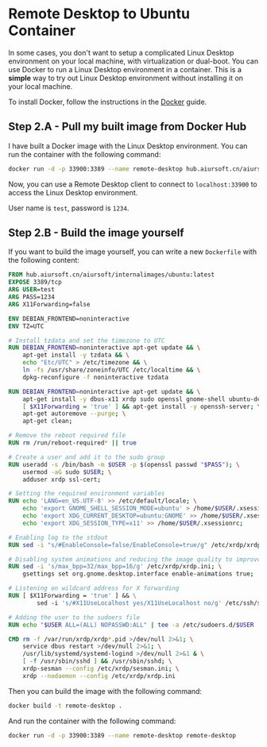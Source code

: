 # Remote Desktop to Ubuntu Container

In some cases, you don't want to setup a complicated Linux Desktop environment on your local machine, with virtualization or dual-boot. You can use Docker to run a Linux Desktop environment in a container. This is a **simple** way to try out Linux Desktop environment without installing it on your local machine.

To install Docker, follow the instructions in the [Docker](../../Applications/Development/Docker/Docker.md) guide.

## Step 2.A - Pull my built image from Docker Hub

I have built a Docker image with the Linux Desktop environment. You can run the container with the following command:

```bash
docker run -d -p 33900:3389 --name remote-desktop hub.aiursoft.cn/aiursoft/internalimages/remote-desktop:latest
```

Now, you can use a Remote Desktop client to connect to `localhost:33900` to access the Linux Desktop environment.

User name is `test`, password is `1234`.

## Step 2.B - Build the image yourself

If you want to build the image yourself, you can write a new `Dockerfile` with the following content:

```Dockerfile
FROM hub.aiursoft.cn/aiursoft/internalimages/ubuntu:latest
EXPOSE 3389/tcp
ARG USER=test
ARG PASS=1234
ARG X11Forwarding=false

ENV DEBIAN_FRONTEND=noninteractive
ENV TZ=UTC

# Install tzdata and set the timezone to UTC
RUN DEBIAN_FRONTEND=noninteractive apt-get update && \
    apt-get install -y tzdata && \
    echo "Etc/UTC" > /etc/timezone && \
    ln -fs /usr/share/zoneinfo/UTC /etc/localtime && \
    dpkg-reconfigure -f noninteractive tzdata

RUN DEBIAN_FRONTEND=noninteractive apt-get update && \
    apt-get install -y dbus-x11 xrdp sudo openssl gnome-shell ubuntu-desktop-minimal gnome-console && \
    [ $X11Forwarding = 'true' ] && apt-get install -y openssh-server; \
    apt-get autoremove --purge; \
    apt-get clean;

# Remove the reboot required file
RUN rm /run/reboot-required* || true

# Create a user and add it to the sudo group
RUN useradd -s /bin/bash -m $USER -p $(openssl passwd "$PASS"); \
    usermod -aG sudo $USER; \
    adduser xrdp ssl-cert;

# Setting the required environment variables
RUN echo 'LANG=en_US.UTF-8' >> /etc/default/locale; \
    echo 'export GNOME_SHELL_SESSION_MODE=ubuntu' > /home/$USER/.xsessionrc; \
    echo 'export XDG_CURRENT_DESKTOP=ubuntu:GNOME' >> /home/$USER/.xsessionrc; \
    echo 'export XDG_SESSION_TYPE=x11' >> /home/$USER/.xsessionrc;

# Enabling log to the stdout
RUN sed -i "s/#EnableConsole=false/EnableConsole=true/g" /etc/xrdp/xrdp.ini;

# Disabling system animations and reducing the image quality to improve the performance
RUN sed -i 's/max_bpp=32/max_bpp=16/g' /etc/xrdp/xrdp.ini; \
    gsettings set org.gnome.desktop.interface enable-animations true;

# Listening on wildcard address for X forwarding
RUN [ $X11Forwarding = 'true' ] && \
        sed -i 's/#X11UseLocalhost yes/X11UseLocalhost no/g' /etc/ssh/sshd_config || :;

# Adding the user to the sudoers file
RUN echo "$USER ALL=(ALL) NOPASSWD:ALL" | tee -a /etc/sudoers.d/$USER

CMD rm -f /var/run/xrdp/xrdp*.pid >/dev/null 2>&1; \
    service dbus restart >/dev/null 2>&1; \
    /usr/lib/systemd/systemd-logind >/dev/null 2>&1 & \
    [ -f /usr/sbin/sshd ] && /usr/sbin/sshd; \
    xrdp-sesman --config /etc/xrdp/sesman.ini; \
    xrdp --nodaemon --config /etc/xrdp/xrdp.ini

```

Then you can build the image with the following command:

```bash
docker build -t remote-desktop .
```

And run the container with the following command:

```bash
docker run -d -p 33900:3389 --name remote-desktop remote-desktop
```
